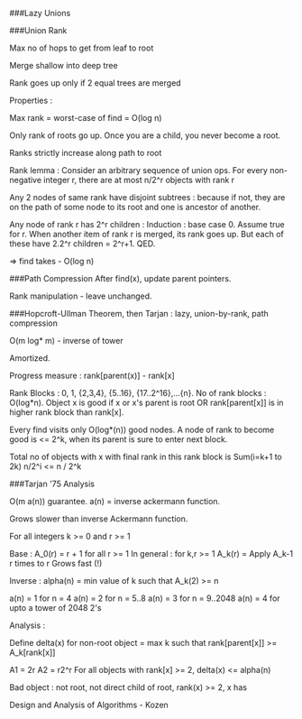 ###Lazy Unions

###Union Rank

Max no of hops to get from leaf to root

Merge shallow into deep tree

Rank goes up only if 2 equal trees are merged

Properties :

Max rank = worst-case of find = O(log n)

Only rank of roots go up. Once you are a child, you never become a root. 

Ranks strictly increase along path to root

Rank lemma : Consider an arbitrary sequence of union ops. For every non-negative integer r, there are at most n/2^r objects with rank r

Any 2 nodes of same rank have disjoint subtrees : because if not, they are on the path of some node to its root and one is ancestor of another.

Any node of rank r has 2^r children : Induction : base case 0. Assume true for r. When another item of rank r is merged, its rank goes up. But each of these have 2.2^r children = 2^r+1. QED.

=> find takes - O(log n)

###Path Compression
After find(x), update parent pointers.

Rank manipulation - leave unchanged.

###Hopcroft-Ullman Theorem, then Tarjan : lazy, union-by-rank, path compression

O(m log* m) - inverse of tower

Amortized.

Progress measure : rank[parent(x)] - rank[x]

Rank Blocks : 0, 1, {2,3,4}, {5..16}, {17..2^16},...{n}. No of rank blocks : 
O(log*n). Object x is good if x or x's parent is root OR rank[parent[x]] is in higher rank block than rank[x].

Every find visits only O(log*(n)) good nodes. A node of rank to become good is <= 2^k, when its parent is sure to enter next block.

Total no of objects with x with final rank in this rank block is Sum(i=k+1 to 2k) n/2^i <= n / 2^k

###Tarjan '75 Analysis

O(m a(n)) guarantee. a(n) = inverse ackermann function.

Grows slower than inverse Ackermann function.

For all integers k >= 0 and r >= 1

Base : A_0(r) = r + 1 for all r >= 1
In general : for k,r >= 1
A_k(r) = Apply A_k-1 r times to r
Grows fast (!)

Inverse : alpha(n) = min value of k such that A_k(2) >= n

a(n) = 1 for n = 4
a(n) = 2 for n = 5..8
a(n) = 3 for n = 9..2048
a(n) = 4 for upto a tower of 2048 2's


Analysis :

Define delta(x) for non-root object = 
                max k such that rank[parent[x]] >= A_k[rank[x]]

A1 = 2r
A2 = r2^r
For all objects with rank[x] >= 2, delta(x) <= alpha(n)

Bad object : not root, not direct child of root, rank(x) >= 2, x has 



Design and Analysis of Algorithms - Kozen








